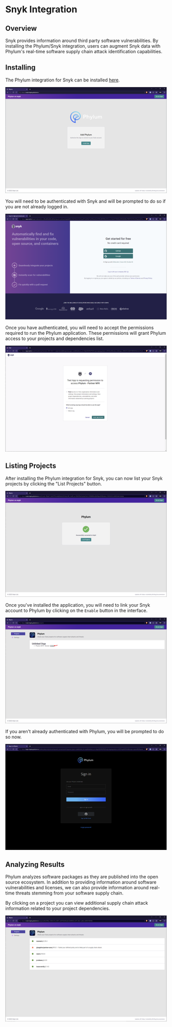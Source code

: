 # Snyk Integration

## Overview

Snyk provides information around third party software vulnerabilities. By installing the Phylum/Snyk integration, users can augment Snyk data with Phylum's real-time software supply chain attack identification capabilities.

## Installing
The Phylum integration for Snyk can be installed [here](https://snyk.phylum.io).

![Install The App](../../assets/snyk_install.png)

You will need to be authenticated with Snyk and will be prompted to do so if you are not already logged in.

![Authenticate With Snyk](../../assets/snyk_auth.png)

Once you have authenticated, you will need to accept the permissions required to run the Phylum application. These permissions will grant Phylum access to your projects and dependencies list.

![Accept permissions and scopes](../../assets/snyk_ask_scopes.png)

## Listing Projects
After installing the Phylum integration for Snyk, you can now list your Snyk projects by clicking the "List Projects" button.

![Listing Snyk Projects](../../assets/snyk_list_projects.png)

Once you've installed the application, you will need to link your Snyk account to Phylum by clicking on the `Enable` button in the interface.

![Enable with Phylum](../../assets/snyk_enable.png)

If you aren't already authenticated with Phylum, you will be prompted to do so now.

![Phylum Authenticate](../../assets/snyk_phylum_auth.png)

## Analyzing Results
Phylum analyzes software packages as they are published into the open source ecosystem. In addition to providing information around software vulnerabilities and licenses, we can also provide information around real-time threats stemming from your software supply chain.

By clicking on a project you can view additional supply chain attack information related to your project dependencies.

![Anaylze Supply Chain Attacks](../../assets/snyk_supply_chain_attacks.png)
